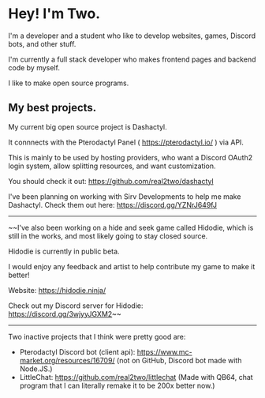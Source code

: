 # Hey! I'm Two.

I'm a developer and a student who like to develop websites, games, Discord bots, and other stuff.

I'm currently a full stack developer who makes frontend pages and backend code by myself.

I like to make open source programs.

## My best projects.

My current big open source project is Dashactyl.

It connnects with the Pterodactyl Panel ( https://pterodactyl.io/ ) via API.

This is mainly to be used by hosting providers, who want a Discord OAuth2 login system, allow splitting resources, and want customization.

You should check it out: https://github.com/real2two/dashactyl

I've been planning on working with Sirv Developments to help me make Dashactyl. Check them out here: https://discord.gg/YZNrJ649fJ

---

~~I've also been working on a hide and seek game called Hidodie, which is still in the works, and most likely going to stay closed source.

Hidodie is currently in public beta.

I would enjoy any feedback and artist to help contribute my game to make it better!

Website: https://hidodie.ninja/

Check out my Discord server for Hidodie: https://discord.gg/3wjyyJGXM2~~

---

Two inactive projects that I think were pretty good are:

- Pterodactyl Discord bot (client api): https://www.mc-market.org/resources/16709/ (not on GitHub, Discord bot made with Node.JS.)
- LittleChat: https://github.com/real2two/littlechat (Made with QB64, chat program that I can literally remake it to be 200x better now.)

